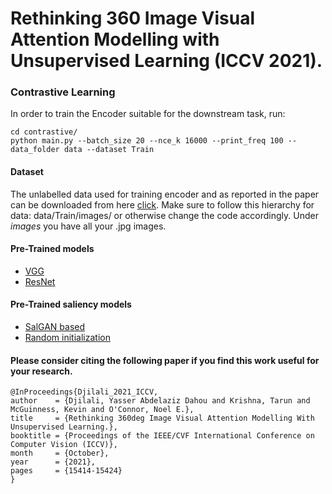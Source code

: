 # Rethinking 360 Image Visual Attention Modelling with Unsupervised Learning (ICCV 2021).


### Contrastive Learning

In order to train the Encoder suitable for the downstream task, run:

    cd contrastive/
    python main.py --batch_size 20 --nce_k 16000 --print_freq 100 --data_folder data --dataset Train
    
#### Dataset

The unlabelled data used for training encoder and as reported in the paper can be downloaded from here [click](https://drive.google.com/file/d/1QtxRurC0ac5Aksywg1XDRfUMg64fEIqr/view?usp=sharing). Make sure to follow this hierarchy for data: data/Train/images/ or otherwise change the code accordingly. Under *images* you have all your .jpg images.

#### Pre-Trained models
 - [VGG](https://drive.google.com/file/d/1f-nk2O66sZc-LVpi2o8tJkV1yQhztEtg/view?usp=sharing)
 - [ResNet](https://drive.google.com/file/d/1VQY1KKPL5gBq6gycZmDC6j0WgDB6Xqot/view?usp=sharing)
 
 #### Pre-Trained saliency models
 - [SalGAN based](https://drive.google.com/drive/folders/1EwJHC0xgGVCXdOTaBDKyQJ6vHbe98tBp?usp=sharing)
 - [Random initialization](https://drive.google.com/drive/folders/1pwpr4NIxG24i-OukJ16kJWD4GuWpBpep?usp=sharing)
 
 #### Please consider citing the following paper if you find this work useful for your research.
 
    @InProceedings{Djilali_2021_ICCV,
    author    = {Djilali, Yasser Abdelaziz Dahou and Krishna, Tarun and McGuinness, Kevin and O'Connor, Noel E.},
    title     = {Rethinking 360deg Image Visual Attention Modelling With Unsupervised Learning.},
    booktitle = {Proceedings of the IEEE/CVF International Conference on Computer Vision (ICCV)},
    month     = {October},
    year      = {2021},
    pages     = {15414-15424}
    }
 
     
    
